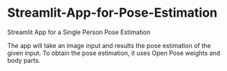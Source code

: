 # Streamlit-App-for-Pose-Estimation
Streamlit App for a Single Person Pose Estimation

The app will take an image input and results the pose estimation of the given input. To obtain the pose estimation, it uses Open Pose weights and body parts.  
